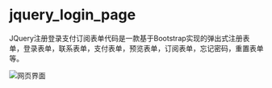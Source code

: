 # jquery_login_page
JQuery注册登录支付订阅表单代码是一款基于Bootstrap实现的弹出式注册表单，登录表单，联系表单，支付表单，预览表单，订阅表单，忘记密码，重置表单等。

![网页界面](https://m.qpic.cn/psc?/V11hQPFQ19kGUR/MoK.EY8GiNN2Kt4U8x1aWKfQVt.alEW47fqJh3Oc5DA1NDJp8EkoyPwqJhKEAe3PrjhAs6wug0Q9zwGnF.eHdA!!/mnull&bo=XweKAwAAAAARB.E!&rf=photolist&t=5)
